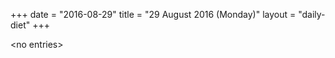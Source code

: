 +++
date = "2016-08-29"
title = "29 August 2016 (Monday)"
layout = "daily-diet"
+++


\<no entries\>
